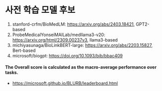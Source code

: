 # 사전 학습 모델 후보

1. stanford-crfm/BioMedLM: https://arxiv.org/abs/2403.18421, GPT2-based
2. ProbeMedicalYonseiMAILab/medllama3-v20: https://arxiv.org/html/2309.00237v3, llama3-based
3. michiyasunaga/BioLinkBERT-large: https://arxiv.org/abs/2203.15827, Bert-based
4. microsoft/biogpt: https://doi.org/10.1093/bib/bbac409



#### The Overall score is calculated as the macro-average performance over tasks.
- https://microsoft.github.io/BLURB/leaderboard.html
